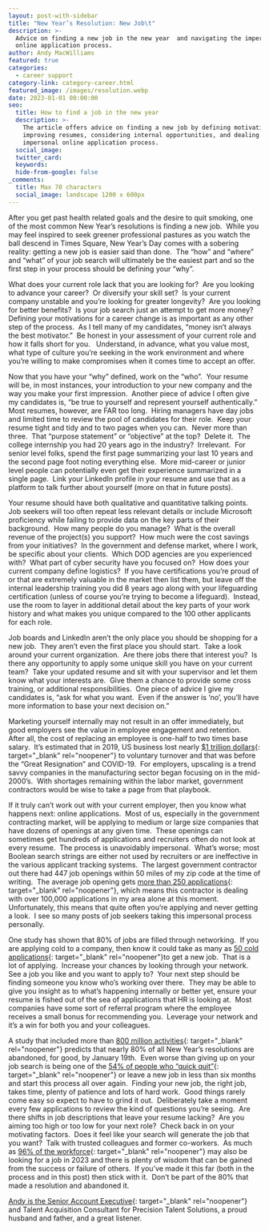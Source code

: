 ```yaml
---
layout: post-with-sidebar
title: "New Year’s Resolution: New Job\t"
description: >-
  Advice on finding a new job in the new year  and navigating the impersonal
  online application process.
author: Andy MacWilliams
featured: true
categories:
  - career support
category-link: category-career.html
featured_image: /images/resolution.webp
date: 2023-01-01 00:00:00
seo:
  title: How to find a job in the new year
  description: >-
    The article offers advice on finding a new job by defining motivations,
    improving resumes, considering internal opportunities, and dealing with the
    impersonal online application process.
  social_image:
  twitter_card:
  keywords:
  hide-from-google: false
_comments:
  title: Max 70 characters
  social_image: landscape 1200 x 600px
---
```

After you get past health related goals and the desire to quit smoking, one of the most common New Year’s resolutions is finding a new job.&nbsp; While you may feel inspired to seek greener professional pastures as you watch the ball descend in Times Square, New Year’s Day comes with a sobering reality: getting a new job is easier said than done.&nbsp; The “how” and “where” and “what” of your job search will ultimately be the easiest part and so the first step in your process should be defining your “why”.

What does your current role lack that you are looking for?&nbsp; Are you looking to advance your career?&nbsp; Or diversify your skill set?&nbsp; Is your current company unstable and you’re looking for greater longevity?&nbsp; Are you looking for better benefits?&nbsp; Is your job search just an attempt to get more money?&nbsp; Defining your motivations for a career change is as important as any other step of the process.&nbsp; As I tell many of my candidates, “money isn’t always the best motivator.”&nbsp; Be honest in your assessment of your current role and how it falls short for you.&nbsp; &nbsp;Understand, in advance, what you value most, what type of culture you’re seeking in the work environment and where you’re willing to make compromises when it comes time to accept an offer.

Now that you have your “why” defined, work on the “who”.&nbsp; Your resume will be, in most instances, your introduction to your new company and the way you make your first impression.&nbsp; Another piece of advice I often give my candidates is, “be true to yourself and represent yourself authentically.”&nbsp; Most resumes, however, are FAR too long.&nbsp; Hiring managers have day jobs and limited time to review the pool of candidates for their role.&nbsp; Keep your resume tight and tidy and to two pages when you can.&nbsp; Never more than three.&nbsp; That “purpose statement” or “objective” at the top?&nbsp; Delete it.&nbsp; The college internship you had 20 years ago in the industry?&nbsp; Irrelevant.&nbsp; For senior level folks, spend the first page summarizing your last 10 years and the second page foot noting everything else.&nbsp; More mid-career or junior level people can potentially even get their experience summarized in a single page.&nbsp; Link your LinkedIn profile in your resume and use that as a platform to talk further about yourself (more on that in future posts).

Your resume should have both qualitative and quantitative talking points.&nbsp; Job seekers will too often repeat less relevant details or include Microsoft proficiency while failing to provide data on the key parts of their background.&nbsp; How many people do you manage?&nbsp; What is the overall revenue of the project(s) you support?&nbsp; How much were the cost savings from your initiatives?&nbsp; In the government and defense market, where I work, be specific about your clients.&nbsp; Which DOD agencies are you experienced with?&nbsp; What part of cyber security have you focused on?&nbsp; How does your current company define logistics?&nbsp; If you have certifications you’re proud of or that are extremely valuable in the market then list them, but leave off the internal leadership training you did 8 years ago along with your lifeguarding certification (unless of course you’re trying to become a lifeguard).&nbsp; Instead, use the room to layer in additional detail about the key parts of your work history and what makes you unique compared to the 100 other applicants for each role.

Job boards and LinkedIn aren’t the only place you should be shopping for a new job.&nbsp; They aren’t even the first place you should start.&nbsp; Take a look around your current organization.&nbsp; Are there jobs there that interest you?&nbsp; Is there any opportunity to apply some unique skill you have on your current team?&nbsp; Take your updated resume and sit with your supervisor and let them know what your interests are.&nbsp; Give them a chance to provide some cross training, or additional responsibilities.&nbsp; One piece of advice I give my candidates is, “ask for what you want.&nbsp; Even if the answer is ‘no’, you’ll have more information to base your next decision on.”

Marketing yourself internally may not result in an offer immediately, but good employers see the value in employee engagement and retention.&nbsp; After all, the cost of replacing an employee is one-half to two times base salary.&nbsp; It’s estimated that in 2019, US business lost nearly [$1 trillion dollars](https://www.gallup.com/workplace/247391/fixable-problem-costs-businesses-trillion.aspx){: target="_blank" rel="noopener"} to voluntary turnover and that was before the “Great Resignation” and COVID-19.&nbsp; For employers, upscaling is a trend savvy companies in the manufacturing sector began focusing on in the mid-2000’s.&nbsp; With shortages remaining within the labor market, government contractors would be wise to take a page from that playbook.

If it truly can’t work out with your current employer, then you know what happens next: online applications.&nbsp; Most of us, especially in the government contracting market, will be applying to medium or large size companies that have dozens of openings at any given time.&nbsp; These openings can sometimes get hundreds of applications and recruiters often do not look at every resume.&nbsp; The process is unavoidably impersonal.&nbsp; What’s worse; most Boolean search strings are either not used by recruiters or are ineffective in the various applicant tracking systems.&nbsp; The largest government contractor out there had 447 job openings within 50 miles of my zip code at the time of writing.&nbsp; The average job opening gets [more than 250 applications](https://www.zippia.com/advice/how-many-applications-does-it-take-to-get-a-job){: target="_blank" rel="noopener"}, which means this contractor is dealing with over 100,000 applications in my area alone at this moment.&nbsp; Unfortunately, this means that quite often you’re applying and never getting a look.&nbsp; I see so many posts of job seekers taking this impersonal process personally.

One study has shown that 80% of jobs are filled through networking.&nbsp; If you are applying cold to a company, then know it could take as many as [50 cold applications](https://www.zippia.com/advice/how-many-applications-does-it-take-to-get-a-job){: target="_blank" rel="noopener"}to get a new job.&nbsp; That is a lot of applying.&nbsp; Increase your chances by looking through your network.&nbsp; See a job you like and you want to apply to?&nbsp; Your next step should be finding someone you know who’s working over there.&nbsp; They may be able to give you insight as to what’s happening internally or better yet, ensure your resume is fished out of the sea of applications that HR is looking at.&nbsp; Most companies have some sort of referral program where the employee receives a small bonus for recommending you.&nbsp; Leverage your network and it’s a win for both you and your colleagues.

A study that included more than [800 million activities](https://www.inc.com/jeff-haden/a-study-of-800-million-activities-predicts-most-new-years-resolutions-will-be-abandoned-on-january-19-how-you-cancreate-new-habits-that-actually-stick.html){: target="_blank" rel="noopener"} predicts that nearly 80% of all New Year’s resolutions are abandoned, for good, by January 19th.&nbsp; Even worse than giving up on your job search is being one of the [54% of people who “quick quit”](https://learnmore.monster.com/poll-results-quick-quitting){: target="_blank" rel="noopener"} or leave a new job in less than six months and start this process all over again.&nbsp; Finding your new job, the right job, takes time, plenty of patience and lots of hard work.&nbsp; Good things rarely come easy so expect to have to grind it out.&nbsp; Deliberately take a moment every few applications to review the kind of questions you’re seeing.&nbsp; Are there shifts in job descriptions that leave your resume lacking?&nbsp; Are you aiming too high or too low for your next role?&nbsp; Check back in on your motivating factors.&nbsp; Does it feel like your search will generate the job that you want?&nbsp; Talk with trusted colleagues and former co-workers.&nbsp; As much as [96% of the workforce](https://www.cnbc.com/2023/01/13/96percent-of-workers-are-looking-for-a-new-job-in-2023.html){: target="_blank" rel="noopener"} may also be looking for a job in 2023 and there is plenty of wisdom that can be gained from the success or failure of others.&nbsp; If you’ve made it this far (both in the process and in this post) then stick with it.&nbsp; Don’t be part of the 80% that made a resolution and abandoned it.

[Andy is the Senior Account Executive](https://www.linkedin.com/in/andrew-macwilliams-91359537/){: target="_blank" rel="noopener"} and Talent Acquisition Consultant for Precision Talent Solutions, a proud husband and father, and a great listener.